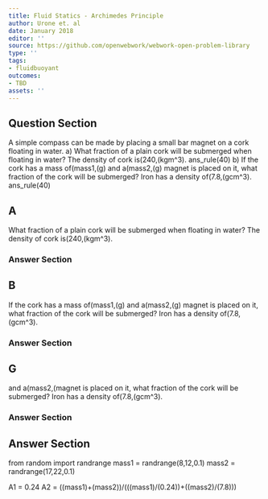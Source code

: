 ```yaml
---
title: Fluid Statics - Archimedes Principle
author: Urone et. al
date: January 2018
editor: ''
source: https://github.com/openwebwork/webwork-open-problem-library
type: ''
tags:
- fluidbuoyant
outcomes:
- TBD
assets: ''
---
```


## Question Section 

A simple compass can be made by placing a small bar magnet on a cork floating in water. 
a) What fraction of a plain cork will be submerged when floating in water? The density of cork is(240,(kgm^3).
ans_rule(40)
b)  If the cork has a mass of(mass1,(g) and a(mass2,(g) magnet is placed on it, what fraction of the cork will be submerged? Iron has a density of(7.8,(gcm^3).
ans_rule(40)
## A
What fraction of a plain cork will be submerged when floating in water? The density of cork is(240,(kgm^3).
### Answer Section
## B
 If the cork has a mass of(mass1,(g) and a(mass2,(g) magnet is placed on it, what fraction of the cork will be submerged? Iron has a density of(7.8,(gcm^3).
### Answer Section
## G
and a(mass2,(magnet is placed on it, what fraction of the cork will be submerged? Iron has a density of(7.8,(gcm^3).
### Answer Section


## Answer Section

from random import randrange
mass1 = randrange(8,12,0.1)
mass2 = randrange(17,22,0.1)

A1 = 0.24
A2 = ((mass1)+(mass2))/(((mass1)/(0.24))+((mass2)/(7.8)))